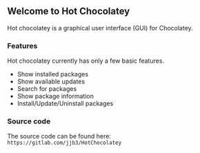 ## Welcome to Hot Chocolatey

Hot chocolatey is a graphical user interface (GUI) for Chocolatey. 


### Features

Hot chocolatey currently has only a few basic features.

* Show installed packages
* Show available updates
* Search for packages
* Show package information
* Install/Update/Uninstall packages


### Source code

The source code can be found here: `https://gitlab.com/jjb3/HotChocolatey`

